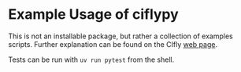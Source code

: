 # Example Usage of ciflypy

This is not an installable package, but rather a collection of examples scripts. Further explanation can be found on the CIfly [web page](https://cifly.dev/applications/).

Tests can be run with `uv run pytest` from the shell.
